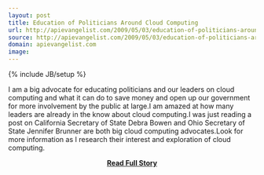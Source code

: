 ```yaml
---
layout: post
title: Education of Politicians Around Cloud Computing
url: http://apievangelist.com/2009/05/03/education-of-politicians-around-cloud-computing/
source: http://apievangelist.com/2009/05/03/education-of-politicians-around-cloud-computing/
domain: apievangelist.com
image: 
---
```

{% include JB/setup %}<p>I am a big advocate for educating politicians and our leaders on cloud computing and what it can do to save money and open up our government for more involvement by the public at large.I am amazed at how many leaders are already in the know about cloud computing.I was just reading a post on California Secretary of State Debra Bowen and Ohio Secretary of State Jennifer Brunner are both big cloud computing advocates.Look for more information as I research their interest and exploration of cloud computing.</p>
<center><p><a href="http://apievangelist.com/2009/05/03/education-of-politicians-around-cloud-computing/" style='padding:25px; font-sze:18px; font-weight: bold;'>Read Full Story</a></p></center>
